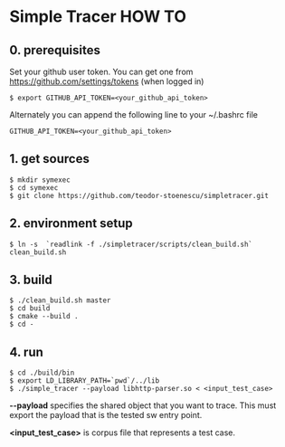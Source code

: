 # Simple Tracer HOW TO

## 0. prerequisites
Set your github user token. You can get one from https://github.com/settings/tokens (when logged in)

```
$ export GITHUB_API_TOKEN=<your_github_api_token>
```

Alternately you can append the following line to your ~/.bashrc file

```
GITHUB_API_TOKEN=<your_github_api_token>
```

## 1. get sources

```
$ mkdir symexec
$ cd symexec
$ git clone https://github.com/teodor-stoenescu/simpletracer.git
```
## 2. environment setup

```
$ ln -s  `readlink -f ./simpletracer/scripts/clean_build.sh` clean_build.sh
```

## 3. build

```
$ ./clean_build.sh master
$ cd build
$ cmake --build .
$ cd -
```

## 4. run
```
$ cd ./build/bin
$ export LD_LIBRARY_PATH=`pwd`/../lib
$ ./simple_tracer --payload libhttp-parser.so < <input_test_case>
```

**--payload** specifies the shared object that you want to trace. This must export the payload that is the tested sw entry point.

**\<input_test_case\>** is corpus file that represents a test case.

